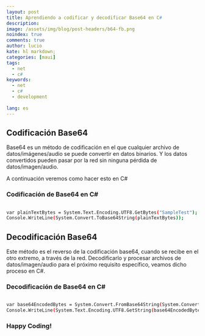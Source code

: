```yaml
---
layout: post
title: Aprendiendo a codificar y decodificar Base64 en C#
description:
image: /assets/img/blog/post-headers/b64-fb.png
noindex: true
comments: true
author: lucio
kate: hl markdown;
categories: [maui]
tags:
  - net
  - c#
keywords:
  - net
  - c#
  - development
  
lang: es
---
```


## Codificación Base64
Base64 es un método de codificación en el que cualquier archivo de datos/imágenes/audio se puede convertir en datos binarios. Y los datos convertidos pueden pasar por la red sin ninguna pérdida de datos/imagen/audio.

A continuación veremos como hacer esto en C#

### Codificación de Base64 en C#

~~~bash

var plainTextBytes = System.Text.Encoding.UTF8.GetBytes("SampleTest");
Console.WriteLine(System.Convert.ToBase64String(plainTextBytes));

~~~

## Decodificación Base64
Este método es el reverso de la codificación base64, cuando se recibe en el otro extremo, a través de la red. Decodificarlo y procesar archivos de datos/imagen/audio para el próximo requisito específico, veamos dicho proceso en C#.

### Decodificación de Base64 en C#

~~~bash

var base64EncodedBytes = System.Convert.FromBase64String(System.Convert.ToBase64String(plainTextBytes));
Console.WriteLine(System.Text.Encoding.UTF8.GetString(base64EncodedBytes));

~~~

### Happy Coding!
